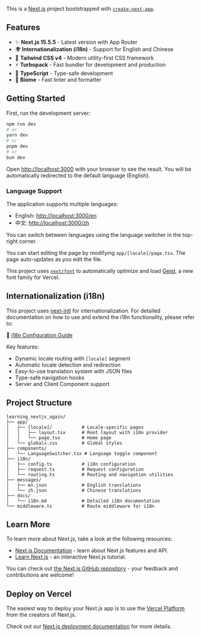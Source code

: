 This is a [Next.js](https://nextjs.org) project bootstrapped with [`create-next-app`](https://nextjs.org/docs/app/api-reference/cli/create-next-app).

## Features

- ✨ **Next.js 15.5.5** - Latest version with App Router
- 🌍 **Internationalization (i18n)** - Support for English and Chinese
- 🎨 **Tailwind CSS v4** - Modern utility-first CSS framework
- ⚡ **Turbopack** - Fast bundler for development and production
- 📝 **TypeScript** - Type-safe development
- 🔧 **Biome** - Fast linter and formatter

## Getting Started

First, run the development server:

```bash
npm run dev
# or
yarn dev
# or
pnpm dev
# or
bun dev
```

Open [http://localhost:3000](http://localhost:3000) with your browser to see the result. You will be automatically redirected to the default language (English).

### Language Support

The application supports multiple languages:
- English: [http://localhost:3000/en](http://localhost:3000/en)
- 中文: [http://localhost:3000/zh](http://localhost:3000/zh)

You can switch between languages using the language switcher in the top-right corner.

You can start editing the page by modifying `app/[locale]/page.tsx`. The page auto-updates as you edit the file.

This project uses [`next/font`](https://nextjs.org/docs/app/building-your-application/optimizing/fonts) to automatically optimize and load [Geist](https://vercel.com/font), a new font family for Vercel.

## Internationalization (i18n)

This project uses [next-intl](https://next-intl-docs.vercel.app/) for internationalization. For detailed documentation on how to use and extend the i18n functionality, please refer to:

📖 [i18n Configuration Guide](./docs/i18n.md)

Key features:
- Dynamic locale routing with `[locale]` segment
- Automatic locale detection and redirection
- Easy-to-use translation system with JSON files
- Type-safe navigation hooks
- Server and Client Component support

## Project Structure

```
learning_nextjs_again/
├── app/
│   ├── [locale]/           # Locale-specific pages
│   │   ├── layout.tsx      # Root layout with i18n provider
│   │   └── page.tsx        # Home page
│   └── globals.css         # Global styles
├── components/
│   └── LanguageSwitcher.tsx # Language toggle component
├── i18n/
│   ├── config.ts           # i18n configuration
│   ├── request.ts          # Request configuration
│   └── routing.ts          # Routing and navigation utilities
├── messages/
│   ├── en.json             # English translations
│   └── zh.json             # Chinese translations
├── docs/
│   └── i18n.md             # Detailed i18n documentation
└── middleware.ts           # Route middleware for i18n
```

## Learn More

To learn more about Next.js, take a look at the following resources:

- [Next.js Documentation](https://nextjs.org/docs) - learn about Next.js features and API.
- [Learn Next.js](https://nextjs.org/learn) - an interactive Next.js tutorial.

You can check out [the Next.js GitHub repository](https://github.com/vercel/next.js) - your feedback and contributions are welcome!

## Deploy on Vercel

The easiest way to deploy your Next.js app is to use the [Vercel Platform](https://vercel.com/new?utm_medium=default-template&filter=next.js&utm_source=create-next-app&utm_campaign=create-next-app-readme) from the creators of Next.js.

Check out our [Next.js deployment documentation](https://nextjs.org/docs/app/building-your-application/deploying) for more details.
